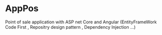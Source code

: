 # AppPos
Point of sale application with ASP net Core and Angular   (EntityFrameWork Code First , Repositry design pattern , Dependency Injection ...)
